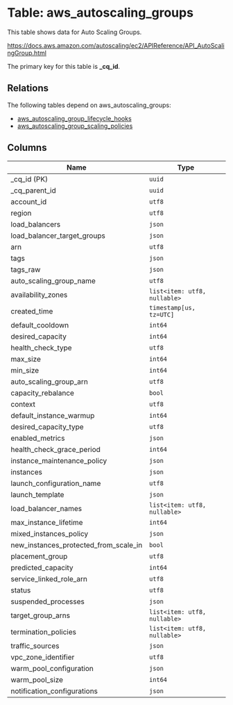 # Table: aws_autoscaling_groups

This table shows data for Auto Scaling Groups.

https://docs.aws.amazon.com/autoscaling/ec2/APIReference/API_AutoScalingGroup.html

The primary key for this table is **_cq_id**.

## Relations

The following tables depend on aws_autoscaling_groups:
  - [aws_autoscaling_group_lifecycle_hooks](aws_autoscaling_group_lifecycle_hooks.md)
  - [aws_autoscaling_group_scaling_policies](aws_autoscaling_group_scaling_policies.md)

## Columns

| Name          | Type          |
| ------------- | ------------- |
|_cq_id (PK)|`uuid`|
|_cq_parent_id|`uuid`|
|account_id|`utf8`|
|region|`utf8`|
|load_balancers|`json`|
|load_balancer_target_groups|`json`|
|arn|`utf8`|
|tags|`json`|
|tags_raw|`json`|
|auto_scaling_group_name|`utf8`|
|availability_zones|`list<item: utf8, nullable>`|
|created_time|`timestamp[us, tz=UTC]`|
|default_cooldown|`int64`|
|desired_capacity|`int64`|
|health_check_type|`utf8`|
|max_size|`int64`|
|min_size|`int64`|
|auto_scaling_group_arn|`utf8`|
|capacity_rebalance|`bool`|
|context|`utf8`|
|default_instance_warmup|`int64`|
|desired_capacity_type|`utf8`|
|enabled_metrics|`json`|
|health_check_grace_period|`int64`|
|instance_maintenance_policy|`json`|
|instances|`json`|
|launch_configuration_name|`utf8`|
|launch_template|`json`|
|load_balancer_names|`list<item: utf8, nullable>`|
|max_instance_lifetime|`int64`|
|mixed_instances_policy|`json`|
|new_instances_protected_from_scale_in|`bool`|
|placement_group|`utf8`|
|predicted_capacity|`int64`|
|service_linked_role_arn|`utf8`|
|status|`utf8`|
|suspended_processes|`json`|
|target_group_arns|`list<item: utf8, nullable>`|
|termination_policies|`list<item: utf8, nullable>`|
|traffic_sources|`json`|
|vpc_zone_identifier|`utf8`|
|warm_pool_configuration|`json`|
|warm_pool_size|`int64`|
|notification_configurations|`json`|